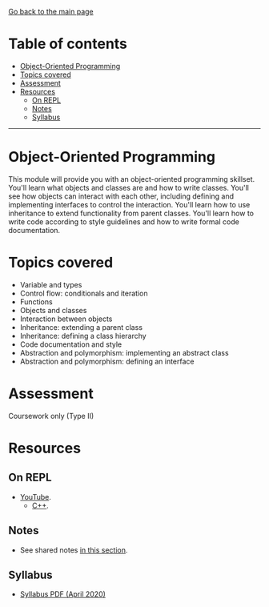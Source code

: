 [Go back to the main page](../../../README.md)

# Table of contents
<!-- vim-markdown-toc GFM -->

* [Object-Oriented Programming](#object-oriented-programming)
* [Topics covered](#topics-covered)
* [Assessment](#assessment)
* [Resources](#resources)
    * [On REPL](#on-repl)
    * [Notes](#notes)
    * [Syllabus](#syllabus)

<!-- vim-markdown-toc -->
---

# Object-Oriented Programming

This module will provide you with an object-oriented programming
skillset. You'll learn what objects and classes are and how to
write classes. You'll see how objects can interact with each
other, including defining and implementing interfaces to control
the interaction. You'll learn how to use inheritance to extend
functionality from parent classes. You'll learn how to write
code according to style guidelines and how to write formal code
documentation.

# Topics covered

- Variable and types
- Control flow: conditionals and iteration
- Functions
- Objects and classes
- Interaction between objects
- Inheritance: extending a parent class
- Inheritance: defining a class hierarchy
- Code documentation and style
- Abstraction and polymorphism: implementing an abstract class
- Abstraction and polymorphism: defining an interface

# Assessment

Coursework only (Type II)

# Resources

## On REPL

- [YouTube](../../../youtube/README.md).
  - [C++](../../../youtube/README.md#c-2).

## Notes

- See shared notes [in this section](../../../notes/level_5/object-oriented-programming).

## Syllabus

- [Syllabus PDF (April 2020)](./OOP-Syllabus.pdf)


